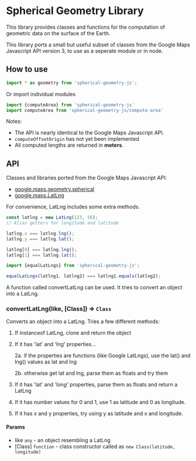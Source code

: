 # Spherical Geometry Library

This library provides classes and functions for the computation of geometric data on the surface of the Earth.

This library ports a small but useful subset of classes from the Google Maps Javascript API version 3, to use as a seperate module or in node.

## How to use
```javascript
import * as geometry from 'spherical-geometry-js';
```
Or import individual modules

```javascript
import {computeArea} from 'spherical-geometry-js'
import computeArea from 'spherical-geometry-js/compute-area'
```

Notes:
* The API is nearly identical to the Google Maps Javascript API.
* `computeOffsetOrigin` has not yet been implemented
* All computed lengths are returned in **meters**.

## API
Classes and libraries ported from the Google Maps Javascript API:
* [google.maps.geometry.spherical](https://developers.google.com/maps/documentation/javascript/3.exp/reference#spherical)
* [google.maps.LatLng](https://developers.google.com/maps/documentation/javascript/3.exp/reference#LatLng)

For convenience, LatLng includes some extra methods. 

```javascript
const latlng = new LatLng(123, 56);
// Alias getters for longitude and latitude

latlng.x === latlng.lng();
latlng.y === latlng.lat();

latlng[0] === latlng.lng();
latlng[1] === latlng.lat();
```

```javascript
import {equalLatLngs} from 'spherical-geometry-js';

equalLatLngs(latlng1, latlng2) === latlng1.equals(latlng2);
```

A function called convertLatLng can be used. It tries to convert an object into a LatLng.
### convertLatLng(like, [Class]) ⇒ `Class`
Converts an object into a LatLng. Tries a few different methods:
1. If instanceof LatLng, clone and return the object
2. If it has 'lat' and 'lng' properties...

   2a. if the properties are functions (like Google LatLngs), 
       use the lat() and lng() values as lat and lng
		 
   2b. otherwise get lat and lng, parse them as floats and try them

3. If it has 'lat' and *'long'* properties,
   parse them as floats and return a LatLng
4. If it has number values for 0 and 1, use 1 as latitude and 0
   as longitude.
5. If it has x and y properties, try using y as latitude and x and 
   longitude.
#### Params
* like `any` - an object resembling a LatLng
* [Class] `function` - class constructor called as `new Class(latitude, longitude)`
